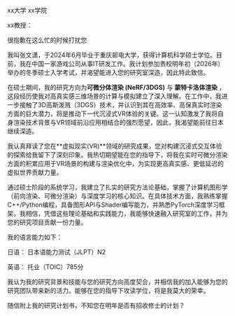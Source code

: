 xx大学		xx学院

xx教授：

很抱歉在这么忙的时候打扰您

我叫张文潇，于2024年6月毕业于重庆邮电大学，获得计算机科学硕士学位。目前，我在中国一家游戏公司从事IT研发工作。我计划参加贵校明年初（2026年）举办的冬季硕士入学考试，并渴望能进入您的研究室深造，因此特此致信。

在硕士期间，我的研究方向为**可微分体渲染 (NeRF/3DGS)** 与 **蒙特卡洛体渲染** ，这段经历使我对高真实感三维场景的计算与模拟建立了深入理解。在工作中，我进一步接触了3D高斯泼溅（3DGS）技术，并认识到其在高效率、高保真实时渲染方面的巨大潜力，将是推动下一代沉浸式VR体验的关键。这一认知激发了我将自身渲染技术背景与VR领域前沿应用相结合的强烈愿望，因此，我渴望能前往日本继续深造。

我认真拜读了您在**虚拟现实(VR)**领域的研究成果，您对构建沉浸式交互体验的探索给我留下了深刻印象。我热切期望能在您的指导下，将我在实时可微分渲染方面的积累应用于VR场景的构建与渲染优化中，为实现更高真实感、更低延迟的虚拟世界贡献力量。

通过硕士阶段的系统学习，我建立了扎实的研究方法论基础，掌握了计算机图形学（前向渲染、可微分渲染）与深度学习的核心知识。在具体技术方面，我熟练掌握C++/Python编程，具备图形API与Shader编写能力，并熟悉PyTorch深度学习框架。我相信，凭借这些理论基础和实践能力，我能够快速融入研究室的工作，并为您的研究项目贡献一份力量。

我的语言能力如下：

日语： 日本语能力测试（JLPT）N2

英语： 托业（TOIC）785分

我认为我的研究背景和技能与您的研究方向高度契合，并相信我的加入能够为您的研究团队带来新的活力。能够在您的指导下攻读学位，将是我莫大的荣幸。

随信附上我的研究计划书，不知您在明年是否有招收修士的计划？
